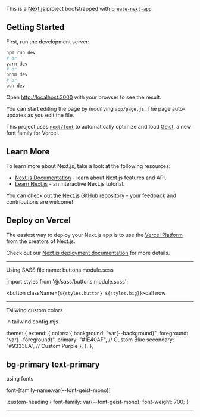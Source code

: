 This is a [Next.js](https://nextjs.org) project bootstrapped with [`create-next-app`](https://github.com/vercel/next.js/tree/canary/packages/create-next-app).

## Getting Started

First, run the development server:

```bash
npm run dev
# or
yarn dev
# or
pnpm dev
# or
bun dev
```

Open [http://localhost:3000](http://localhost:3000) with your browser to see the result.

You can start editing the page by modifying `app/page.js`. The page auto-updates as you edit the file.

This project uses [`next/font`](https://nextjs.org/docs/app/building-your-application/optimizing/fonts) to automatically optimize and load [Geist](https://vercel.com/font), a new font family for Vercel.

## Learn More

To learn more about Next.js, take a look at the following resources:

- [Next.js Documentation](https://nextjs.org/docs) - learn about Next.js features and API.
- [Learn Next.js](https://nextjs.org/learn) - an interactive Next.js tutorial.

You can check out [the Next.js GitHub repository](https://github.com/vercel/next.js) - your feedback and contributions are welcome!

## Deploy on Vercel

The easiest way to deploy your Next.js app is to use the [Vercel Platform](https://vercel.com/new?utm_medium=default-template&filter=next.js&utm_source=create-next-app&utm_campaign=create-next-app-readme) from the creators of Next.js.

Check out our [Next.js deployment documentation](https://nextjs.org/docs/app/building-your-application/deploying) for more details.

---------------------------------
Using SASS
file name: buttons.module.scss

import styles from '@/sass/buttons.module.scss';

<button className={`${styles.button} ${styles.big}`}>call now</button>

---------------------------------
Tailwind custom colors

in tailwind.config.mjs

theme: {
    extend: {
      colors: {
        background: "var(--background)",
        foreground: "var(--foreground)",
        primary: "#1E40AF",  // Custom Blue
        secondary: "#9333EA", // Custom Purple
      },
    },
  },



bg-primary 
text-primary
---------------------------------
using fonts

font-[family-name:var(--font-geist-mono)]

.custom-heading {
  font-family: var(--font-geist-mono);
  font-weight: 700;
}

<ol className="font-[family-name:var(--font-geist-mono)]"></ol>

---------------------------------